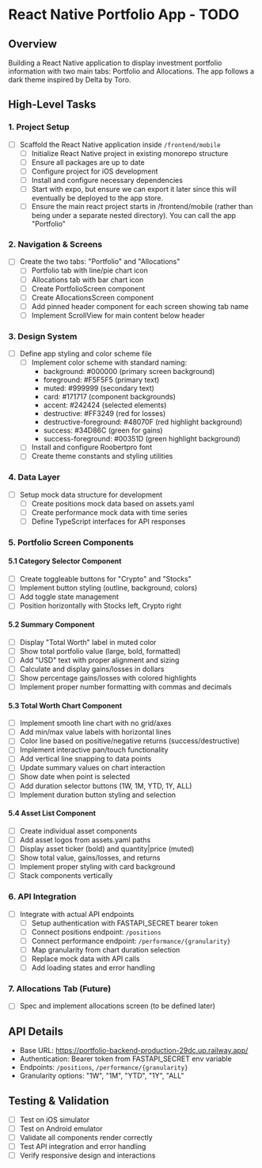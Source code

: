 # React Native Portfolio App - TODO

## Overview

Building a React Native application to display investment portfolio information with two main tabs: Portfolio and Allocations. The app follows a dark theme inspired by Delta by Toro.

## High-Level Tasks

### 1. Project Setup

- [ ] Scaffold the React Native application inside `/frontend/mobile`
  - [ ] Initialize React Native project in existing monorepo structure
  - [ ] Ensure all packages are up to date
  - [ ] Configure project for iOS development
  - [ ] Install and configure necessary dependencies
  - [ ] Start with expo, but ensure we can export it later since this will eventually be deployed to the app store.
  - [ ] Ensure the main react project starts in /frontend/mobile (rather than being under a separate nested directory). You can call the app "Portfolio"

### 2. Navigation & Screens

- [ ] Create the two tabs: "Portfolio" and "Allocations"
  - [ ] Portfolio tab with line/pie chart icon
  - [ ] Allocations tab with bar chart icon
  - [ ] Create PortfolioScreen component
  - [ ] Create AllocationsScreen component
  - [ ] Add pinned header component for each screen showing tab name
  - [ ] Implement ScrollView for main content below header

### 3. Design System

- [ ] Define app styling and color scheme file
  - [ ] Implement color scheme with standard naming:
    - background: #000000 (primary screen background)
    - foreground: #F5F5F5 (primary text)
    - muted: #999999 (secondary text)
    - card: #171717 (component backgrounds)
    - accent: #242424 (selected elements)
    - destructive: #FF3249 (red for losses)
    - destructive-foreground: #48070F (red highlight background)
    - success: #34D86C (green for gains)
    - success-foreground: #00351D (green highlight background)
  - [ ] Install and configure Roobertpro font
  - [ ] Create theme constants and styling utilities

### 4. Data Layer

- [ ] Setup mock data structure for development
  - [ ] Create positions mock data based on assets.yaml
  - [ ] Create performance mock data with time series
  - [ ] Define TypeScript interfaces for API responses

### 5. Portfolio Screen Components

#### 5.1 Category Selector Component

- [ ] Create toggleable buttons for "Crypto" and "Stocks"
- [ ] Implement button styling (outline, background, colors)
- [ ] Add toggle state management
- [ ] Position horizontally with Stocks left, Crypto right

#### 5.2 Summary Component

- [ ] Display "Total Worth" label in muted color
- [ ] Show total portfolio value (large, bold, formatted)
- [ ] Add "USD" text with proper alignment and sizing
- [ ] Calculate and display gains/losses in dollars
- [ ] Show percentage gains/losses with colored highlights
- [ ] Implement proper number formatting with commas and decimals

#### 5.3 Total Worth Chart Component

- [ ] Implement smooth line chart with no grid/axes
- [ ] Add min/max value labels with horizontal lines
- [ ] Color line based on positive/negative returns (success/destructive)
- [ ] Implement interactive pan/touch functionality
- [ ] Add vertical line snapping to data points
- [ ] Update summary values on chart interaction
- [ ] Show date when point is selected
- [ ] Add duration selector buttons (1W, 1M, YTD, 1Y, ALL)
- [ ] Implement duration button styling and selection

#### 5.4 Asset List Component

- [ ] Create individual asset components
- [ ] Add asset logos from assets.yaml paths
- [ ] Display asset ticker (bold) and quantity|price (muted)
- [ ] Show total value, gains/losses, and returns
- [ ] Implement proper styling with card background
- [ ] Stack components vertically

### 6. API Integration

- [ ] Integrate with actual API endpoints
  - [ ] Setup authentication with FASTAPI_SECRET bearer token
  - [ ] Connect positions endpoint: `/positions`
  - [ ] Connect performance endpoint: `/performance/{granularity}`
  - [ ] Map granularity from chart duration selection
  - [ ] Replace mock data with API calls
  - [ ] Add loading states and error handling

### 7. Allocations Tab (Future)

- [ ] Spec and implement allocations screen (to be defined later)

## API Details

- Base URL: https://portfolio-backend-production-29dc.up.railway.app/
- Authentication: Bearer token from FASTAPI_SECRET env variable
- Endpoints: `/positions`, `/performance/{granularity}`
- Granularity options: "1W", "1M", "YTD", "1Y", "ALL"

## Testing & Validation

- [ ] Test on iOS simulator
- [ ] Test on Android emulator
- [ ] Validate all components render correctly
- [ ] Test API integration and error handling
- [ ] Verify responsive design and interactions
